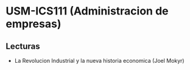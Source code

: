 # USM-ICS111 (Administracion de empresas)


## Lecturas 
- La Revolucion Industrial y la nueva historia economica (Joel Mokyr)
